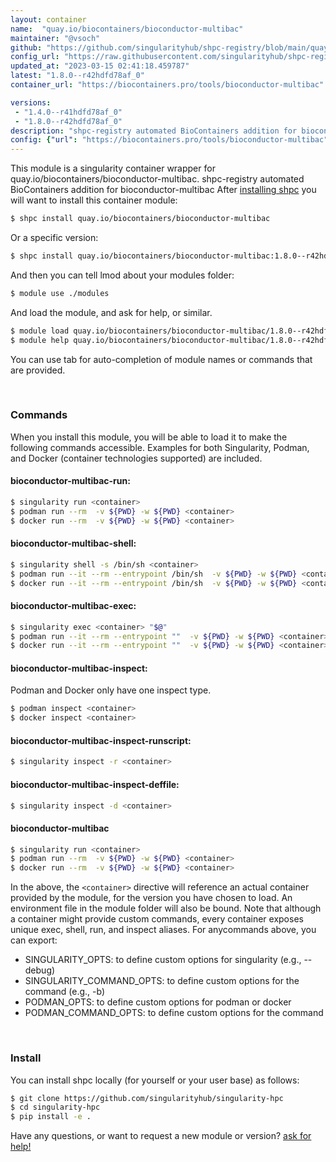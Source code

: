 ```yaml
---
layout: container
name:  "quay.io/biocontainers/bioconductor-multibac"
maintainer: "@vsoch"
github: "https://github.com/singularityhub/shpc-registry/blob/main/quay.io/biocontainers/bioconductor-multibac/container.yaml"
config_url: "https://raw.githubusercontent.com/singularityhub/shpc-registry/main/quay.io/biocontainers/bioconductor-multibac/container.yaml"
updated_at: "2023-03-15 02:41:18.459787"
latest: "1.8.0--r42hdfd78af_0"
container_url: "https://biocontainers.pro/tools/bioconductor-multibac"

versions:
 - "1.4.0--r41hdfd78af_0"
 - "1.8.0--r42hdfd78af_0"
description: "shpc-registry automated BioContainers addition for bioconductor-multibac"
config: {"url": "https://biocontainers.pro/tools/bioconductor-multibac", "maintainer": "@vsoch", "description": "shpc-registry automated BioContainers addition for bioconductor-multibac", "latest": {"1.8.0--r42hdfd78af_0": "sha256:5238b488a65cb31a201797c171e3f2b2860c087797fff13a917de4b8b31d51fa"}, "tags": {"1.4.0--r41hdfd78af_0": "sha256:dc8ba6e2e63482463e6d811838f64da78f7784a74cd2a56be9e2af0c73a1d6ab", "1.8.0--r42hdfd78af_0": "sha256:5238b488a65cb31a201797c171e3f2b2860c087797fff13a917de4b8b31d51fa"}, "docker": "quay.io/biocontainers/bioconductor-multibac"}
---
```


This module is a singularity container wrapper for quay.io/biocontainers/bioconductor-multibac.
shpc-registry automated BioContainers addition for bioconductor-multibac
After [installing shpc](#install) you will want to install this container module:


```bash
$ shpc install quay.io/biocontainers/bioconductor-multibac
```

Or a specific version:

```bash
$ shpc install quay.io/biocontainers/bioconductor-multibac:1.8.0--r42hdfd78af_0
```

And then you can tell lmod about your modules folder:

```bash
$ module use ./modules
```

And load the module, and ask for help, or similar.

```bash
$ module load quay.io/biocontainers/bioconductor-multibac/1.8.0--r42hdfd78af_0
$ module help quay.io/biocontainers/bioconductor-multibac/1.8.0--r42hdfd78af_0
```

You can use tab for auto-completion of module names or commands that are provided.

<br>

### Commands

When you install this module, you will be able to load it to make the following commands accessible.
Examples for both Singularity, Podman, and Docker (container technologies supported) are included.

#### bioconductor-multibac-run:

```bash
$ singularity run <container>
$ podman run --rm  -v ${PWD} -w ${PWD} <container>
$ docker run --rm  -v ${PWD} -w ${PWD} <container>
```

#### bioconductor-multibac-shell:

```bash
$ singularity shell -s /bin/sh <container>
$ podman run --it --rm --entrypoint /bin/sh  -v ${PWD} -w ${PWD} <container>
$ docker run --it --rm --entrypoint /bin/sh  -v ${PWD} -w ${PWD} <container>
```

#### bioconductor-multibac-exec:

```bash
$ singularity exec <container> "$@"
$ podman run --it --rm --entrypoint ""  -v ${PWD} -w ${PWD} <container> "$@"
$ docker run --it --rm --entrypoint ""  -v ${PWD} -w ${PWD} <container> "$@"
```

#### bioconductor-multibac-inspect:

Podman and Docker only have one inspect type.

```bash
$ podman inspect <container>
$ docker inspect <container>
```

#### bioconductor-multibac-inspect-runscript:

```bash
$ singularity inspect -r <container>
```

#### bioconductor-multibac-inspect-deffile:

```bash
$ singularity inspect -d <container>
```



#### bioconductor-multibac

```bash
$ singularity run <container>
$ podman run --rm  -v ${PWD} -w ${PWD} <container>
$ docker run --rm  -v ${PWD} -w ${PWD} <container>
```


In the above, the `<container>` directive will reference an actual container provided
by the module, for the version you have chosen to load. An environment file in the
module folder will also be bound. Note that although a container
might provide custom commands, every container exposes unique exec, shell, run, and
inspect aliases. For anycommands above, you can export:

 - SINGULARITY_OPTS: to define custom options for singularity (e.g., --debug)
 - SINGULARITY_COMMAND_OPTS: to define custom options for the command (e.g., -b)
 - PODMAN_OPTS: to define custom options for podman or docker
 - PODMAN_COMMAND_OPTS: to define custom options for the command

<br>

### Install

You can install shpc locally (for yourself or your user base) as follows:

```bash
$ git clone https://github.com/singularityhub/singularity-hpc
$ cd singularity-hpc
$ pip install -e .
```

Have any questions, or want to request a new module or version? [ask for help!](https://github.com/singularityhub/singularity-hpc/issues)